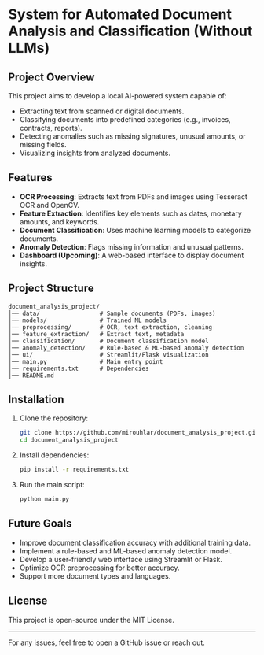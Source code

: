 # System for Automated Document Analysis and Classification (Without LLMs)

## Project Overview

This project aims to develop a local AI-powered system capable of:

- Extracting text from scanned or digital documents.
- Classifying documents into predefined categories (e.g., invoices, contracts, reports).
- Detecting anomalies such as missing signatures, unusual amounts, or missing fields.
- Visualizing insights from analyzed documents.

## Features

- **OCR Processing**: Extracts text from PDFs and images using Tesseract OCR and OpenCV.
- **Feature Extraction**: Identifies key elements such as dates, monetary amounts, and keywords.
- **Document Classification**: Uses machine learning models to categorize documents.
- **Anomaly Detection**: Flags missing information and unusual patterns.
- **Dashboard (Upcoming)**: A web-based interface to display document insights.

## Project Structure

```
document_analysis_project/
│── data/                 # Sample documents (PDFs, images)
│── models/               # Trained ML models
│── preprocessing/        # OCR, text extraction, cleaning
│── feature_extraction/   # Extract text, metadata
│── classification/       # Document classification model
│── anomaly_detection/    # Rule-based & ML-based anomaly detection
│── ui/                   # Streamlit/Flask visualization
│── main.py               # Main entry point
│── requirements.txt      # Dependencies
│── README.md
```

## Installation

1. Clone the repository:
   ```bash
   git clone https://github.com/mirouhlar/document_analysis_project.git
   cd document_analysis_project
   ```
2. Install dependencies:
   ```bash
   pip install -r requirements.txt
   ```
3. Run the main script:
   ```bash
   python main.py
   ```

## Future Goals

- Improve document classification accuracy with additional training data.
- Implement a rule-based and ML-based anomaly detection model.
- Develop a user-friendly web interface using Streamlit or Flask.
- Optimize OCR preprocessing for better accuracy.
- Support more document types and languages.

## License

This project is open-source under the MIT License.

---

For any issues, feel free to open a GitHub issue or reach out.
